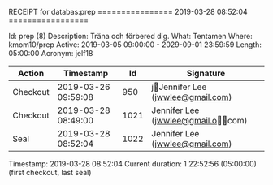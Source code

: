 RECEIPT for databas:prep
================ 2019-03-28 08:52:04 =================

Id:          prep (8)
Description: Träna och förbered dig.
What:        Tentamen
Where:       kmom10/prep
Active:      2019-03-05 09:00:00 - 2029-09-01 23:59:59
Length:      05:00:00
Acronym:     jelf18

| Action   | Timestamp           | Id    | Signature |
|----------|---------------------|-------|-----------|
| Checkout | 2019-03-26 09:59:08 |   950 | jJennifer Lee (jwwlee@gmail.com) |
| Checkout | 2019-03-28 08:49:00 |  1021 | Jennifer Lee (jwwlee@gmail.ocom) |
| Seal     | 2019-03-28 08:52:04 |  1022 | Jennifer Lee (jwwlee@gmail.com) |

Timestamp:        2019-03-28 08:52:04
Current duration: 1 22:52:56 (05:00:00) (first checkout, last seal)

